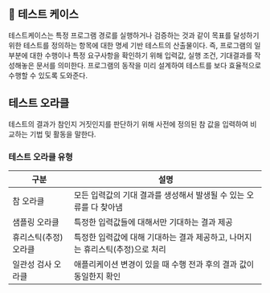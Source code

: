 ## 🧪 테스트 케이스
테스트케이스는 특정 프로그램 경로를 실행하거나 검증하는 것과 같이 목표를 달성하기 위한 테스트를 정의하는 항목에 대한 명세 기반 테스트의 산출물이다. 즉, 프로그램의 일부분에 대한 수행이나 특정 요구사항을 확인하기 위해 입력값, 실행 조건, 기대결과를 작성해놓은 문서를 의미한다. 프로그램의 동작을 미리 설계하여 테스트를 보다 효율적으로 수행할 수 있도록 도와준다.

## 테스트 오라클
테스트의 결과가 참인지 거짓인지를 판단하기 위해 사전에 정의된 참 값을 입력하여 비교하는 기법 및 활동을 말한다.
### 테스트 오라클 유형
|구분|설명|
|-|-|
|참 오라클|모든 입력값의 기대 결과를 생성해서 발생될 수 있는 오류를 다 찾아냄|
|샘플링 오라클|특정한 입력값들에 대해서만 기대하는 결과 제공|
|휴리스틱(추정) 오라클|특정한 입력값에 대해 기대하는 결과 제공하고, 나머지는 휴리스틱(추정)으로 처리|
|일관성 검사 오라클|애플리케이션 변경이 있을 때 수행 전과 후의 결과 값이 동일한지 확인|